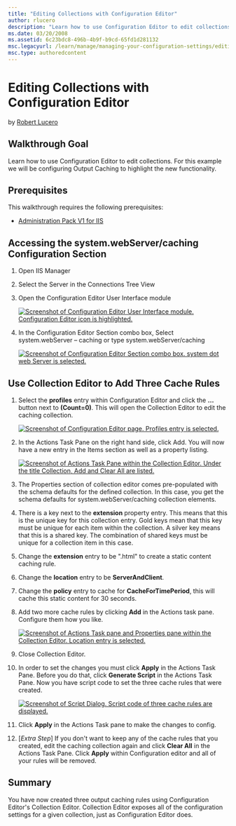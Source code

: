 ```yaml
---
title: "Editing Collections with Configuration Editor"
author: rlucero
description: "Learn how to use Configuration Editor to edit collections. For this example we will be configuring Output Caching to highlight the new functionality. Prerequ..."
ms.date: 03/20/2008
ms.assetid: 6c23bdc8-496b-4b9f-b9cd-65fd1d281132
msc.legacyurl: /learn/manage/managing-your-configuration-settings/editing-collections-with-configuration-editor
msc.type: authoredcontent
---
```

# Editing Collections with Configuration Editor

by [Robert Lucero](https://github.com/rlucero)

## Walkthrough Goal

Learn how to use Configuration Editor to edit collections. For this example we will be configuring Output Caching to highlight the new functionality.

## Prerequisites

This walkthrough requires the following prerequisites:

- [Administration Pack V1 for IIS](https://www.iis.net/downloads/microsoft/administration-pack "Install Administration Pack")

## Accessing the system.webServer/caching Configuration Section

1. Open IIS Manager
2. Select the Server in the Connections Tree View
3. Open the Configuration Editor User Interface module

    [![Screenshot of Configuration Editor User Interface module. Configuration Editor icon is highlighted.](editing-collections-with-configuration-editor/_static/image2.jpg)](editing-collections-with-configuration-editor/_static/image1.jpg)
4. In the Configuration Editor Section combo box, Select system.webServer – caching or type system.webServer/caching

    [![Screenshot of Configuration Editor Section combo box. system dot web Server is selected.](editing-collections-with-configuration-editor/_static/image4.jpg)](editing-collections-with-configuration-editor/_static/image3.jpg)

## Use Collection Editor to Add Three Cache Rules

1. Select the **profiles** entry within Configuration Editor and click the **…** button next to **(Count=0)**. This will open the Collection Editor to edit the caching collection.

    [![Screenshot of Configuration Editor page. Profiles entry is selected.](editing-collections-with-configuration-editor/_static/image6.jpg)](editing-collections-with-configuration-editor/_static/image5.jpg)
2. In the Actions Task Pane on the right hand side, click Add. You will now have a new entry in the Items section as well as a property listing.

    [![Screenshot of Actions Task Pane within the Collection Editor. Under the title Collection, Add and Clear All are listed.](editing-collections-with-configuration-editor/_static/image8.jpg)](editing-collections-with-configuration-editor/_static/image7.jpg)
3. The Properties section of collection editor comes pre-populated with the schema defaults for the defined collection. In this case, you get the schema defaults for system.webServer/caching collection elements.
4. There is a key next to the **extension** property entry. This means that this is the unique key for this collection entry. Gold keys mean that this key must be unique for each item within the collection. A silver key means that this is a shared key. The combination of shared keys must be unique for a collection item in this case.
5. Change the **extension** entry to be ".html" to create a static content caching rule.
6. Change the **location** entry to be **ServerAndClient**.
7. Change the **policy** entry to cache for **CacheForTimePeriod**, this will cache this static content for 30 seconds.
8. Add two more cache rules by clicking **Add** in the Actions task pane. Configure them how you like.

    [![Screenshot of Actions Task pane and Properties pane within the Collection Editor. Location entry is selected.](editing-collections-with-configuration-editor/_static/image10.jpg)](editing-collections-with-configuration-editor/_static/image9.jpg)
9. Close Collection Editor.
10. In order to set the changes you must click **Apply** in the Actions Task Pane. Before you do that, click **Generate Script** in the Actions Task Pane. Now you have script code to set the three cache rules that were created.

    [![Screenshot of Script Dialog. Script code of three cache rules are displayed.](editing-collections-with-configuration-editor/_static/image12.jpg)](editing-collections-with-configuration-editor/_static/image11.jpg)
11. Click **Apply** in the Actions Task pane to make the changes to config.
12. [*Extra Step*] If you don't want to keep any of the cache rules that you created, edit the caching collection again and click **Clear All** in the Actions Task Pane. Click **Apply** within Configuration editor and all of your rules will be removed.

## Summary

You have now created three output caching rules using Configuration Editor's Collection Editor. Collection Editor exposes all of the configuration settings for a given collection, just as Configuration Editor does.
